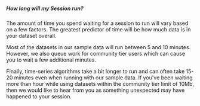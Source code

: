 ##### <strong>How long will my Session run?</strong>
The amount of time you spend waiting for a session to run will vary based on a few factors. The greatest predictor of time will be how much data is in your dataset overall. 

Most of the datasets in our sample data will run between 5 and 10 minutes. However, we also queue work for community tier users which can cause you to wait a few additional minutes. 

Finally, time-series algorithms take a bit longer to run and can often take 15-20 minutes even when running with our sample data. If you've been waiting more than hour while using datasets within the community tier limit of 10Mb, then we would like to hear from you as something unexpected may have happened to your session.